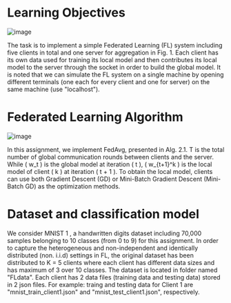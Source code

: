 # Learning Objectives
![image](https://github.com/Alan4506/Federated-Learning/assets/62124408/c61071e0-eb33-4057-a627-a3517ca23a64)

The task is to implement a simple Federated Learning (FL) system including five clients in total and one server for aggregation in Fig. 1. Each client has its own data used for training its local model and then contributes its local model to the server through the socket in order to build the global model. It is noted that we can simulate the FL system on a single machine by opening different terminals (one each for every client and one for server) on the same machine (use "localhost").

# Federated Learning Algorithm
![image](https://github.com/Alan4506/Federated-Learning/assets/62124408/846f4bce-22fb-435c-9ebd-f0e01f99c9c6)

In this assignment, we implement FedAvg, presented in Alg. 2.1. T is the total number of global communication rounds between clients and the server. While \( w_t \) is the global model at iteration \( t \), \( w_{t+1}^k \) is the local model of client \( k \) at iteration \( t + 1 \). To obtain the local model, clients can use both Gradient Descent (GD) or Mini-Batch Gradient Descent (Mini-Batch GD) as the optimization methods.

# Dataset and classification model
We consider MNIST 1 , a handwritten digits dataset including 70,000 samples belonging to 10 classes (from 0 to 9) for this assignment. In order to capture the heterogeneous and non-independent and identically distributed (non. i.i.d) settings in FL, the original dataset has been distributed to K = 5 clients where each client has different data sizes and has maximum of 3 over 10 classes. 
The dataset is located in folder named "FLdata". Each client has 2 data files (training data and testing data) stored in 2 json files. For example: traing and testing data for Client 1 are "mnist_train_client1.json" and "mnist_test_client1.json", respectively.
